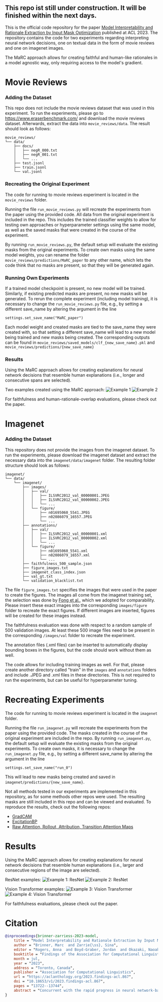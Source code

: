 ## This repo ist still under construction. It will be finished within the next days.

This is the official code repository for the paper [Model Interpretability and Rationale Extraction by Input Mask Optimization](https://aclanthology.org/2023.findings-acl.867/)
published at ACL 2023. The repository contains the code for two experiments regarding interpreting
neural network decisions, one on textual data in the form of movie reviews and one on imagenet images.

The MaRC approach allows for creating faithful and human-like rationales in a model agnostic way, only requiring access
to the model's gradient.

# Movie Reviews

### Adding the Dataset

This repo does not include the movie reviews dataset that was used in this experiment. To run the experiments,
please go to https://www.eraserbenchmark.com/ and download the movie reviews dataset. Afterwards, extract the data
into `movie_reviews/data`. The result should look as follows:
```
movie_reviews/
└── data/
    ├── docs/
    │   ├── negR_000.txt
    │   ├── negR_001.txt
    │   └── ...
    ├── test.jsonl
    ├── train.jsonl
    └── val.jsonl
```

### Recreating the Original Experiment

The code for running to movie reviews experiment is located in the `movie_reviews` folder.

Running the file `run_movie_reviews.py` will recreate the experiments from the paper using the provided code.
All data from the original experiment is included in the repo. This includes the trained classifier weights to allow
for testing own approaches or hyperparameter settings using the same model, as well as the saved masks that were
created in the course of the experiment.

By running `run_movie_reviews.py`, the default setup will evaluate the existing masks from the original experiments.
To create own masks using the same model weights, you can rename the folder `movie_reviews/predictions/MaRC_paper` to
any other name, which lets the code think that no masks are present, so that they will be generated again.

### Running Own Experiments

If a trained model checkpoint is present, no new model will be trained. Similarly, if existing predicted masks are present,
no new masks will be generated. To rerun the complete experiment (including model training), it is necessary to change the 
`run_movie_reviews.py` file, e.g., by setting a different save_name by altering the argument in the line

```settings.set_save_name("MaRC_paper")```

Each model weight and created masks are tied to the save_name they were created with, so that
setting a different save_name will lead to a new model being trained and new masks being created.
The corresponding outputs can be found in `movie_reviews/saved_models/clf_{new_save_name}.pkl` and
`movie_reviews/predictions/{new_save_name}`

### Results

Using the MaRC approach allows for creating explanations for neural network decisions that resemble
human explanations (i.e., longer and consecutive spans are selected).

Two examples created using the MaRC approach:
![Example 1](/assets/image_1.png)
![Example 2](/assets/image_2.png)

For faithfulness and human-rationale-overlap evaluations, please check out the paper.

# Imagenet

### Adding the Dataset

This repository does not provide the images from the imagenet dataset. To run the experiments,
please download the imagenet dataset and extract the necessary data into the `imagenet/data/imagenet` folder.
The resulting folder structure should look as follows:
```
imagenet/
└── data/
    └── imagenet/
        ├── images/
        │   ├── val/
        │   │   ├── ILSVRC2012_val_00000001.JPEG
        │   │   ├── ILSVRC2012_val_00000002.JPEG
        │   │   └── ...
        │   └── figure/
        │       ├── n01695060_5541.JPEG
        │       ├── n02086079_16557.JPEG
        │       └── ...
        ├── annotations/
        │   ├── val/
        │   │   ├── ILSVRC2012_val_00000001.xml
        │   │   ├── ILSVRC2012_val_00000002.xml
        │   │   └── ...
        │   └── figure/
        │       ├── n01695060_5541.xml
        │       ├── n02086079_16557.xml
        │       └── ...
        ├── faithfulness_500_sample.json
        ├── figure_images.txt
        ├── imagenet_class_index.json
        ├── val_gt.txt
        └── validation_blacklist.txt
```
The file `figure_images.txt` specifies the images that were used in the paper to create the figures.
The images all come from the imagenet training set, the selection was done by [Fong et al.](https://ieeexplore.ieee.org/document/8237633),
which we adopted for comparability. Please insert these exact images into the corresponding `images/figure` folder to
recreate the exact figures. If different images are inserted, figures will be created for these images instead.

The faithfulness evaluation was done with respect to a random sample of 500 validation images. At least these
500 image files need to be present in the corresponding `/images/val` folder to recreate the experiment.

The annotation files (.xml files) can be inserted to automatically display bounding boxes in the figures, but the code should work without them as well.

The code allows for including training images as well. For that, please create another directory called "train" in the `images`
and `annotations` folders and include .JPEG and .xml files in these directories. This is not required to run the experiments,
but can be useful for hyperparameter tuning.

# Recreating Experiments

The code for running to movie reviews experiment is located in the `imagenet` folder.

Running the file `run_imagenet.py` will recreate the experiments from the paper using the provided code.
The masks created in the course of the original experiment are included in the repo.
By running `run_imagenet.py`, the default setup will evaluate the existing masks from the original experiments.
To create own masks, it is necessary to change the 
`run_imagenet.py` file, e.g., by setting a different save_name by altering the argument in the line

```settings.set_save_name("run_0")```

This will lead to new masks being created and saved in `imagenet/predictions/{new_save_name}`.

Not all methods tested in our experiments are implemented in this repository, as for some methods other repos were used.
The resulting masks are still included in this repo and can be viewed and evaluated.
To reproduce the results, check out the following repos:

* [GradCAM](https://github.com/jacobgil/pytorch-grad-cam)
* [ExcitationBP](https://github.com/greydanus/excitationbp)
* [Raw Attention, Rollout, Attribution, Transition Attention Maps](https://github.com/XianrenYty/Transition_Attention_Maps)

# Results

Using the MaRC approach allows for creating explanations for neural network decisions that resemble
human explanations (i.e., larger and consecutive regions of the image are selected).

ResNet examples:
![Example 1: ResNet](assets/image_3.png)
![Example 2: ResNet](assets/image_4.png)

Vision Transformer examples:
![Example 3: Vision Transformer](assets/image_5.png)
![Example 4: Vision Transformer](assets/image_6.png)

For faithfulness evaluations, please check out the paper.

# Citation
```bibtex
@inproceedings{brinner-zarriess-2023-model,
    title = "Model Interpretability and Rationale Extraction by Input Mask Optimization",
    author = "Brinner, Marc  and Zarrie{\ss}, Sina",
    editor = "Rogers, Anna  and Boyd-Graber, Jordan  and Okazaki, Naoaki",
    booktitle = "Findings of the Association for Computational Linguistics: ACL 2023",
    month = jul,
    year = "2023",
    address = "Toronto, Canada",
    publisher = "Association for Computational Linguistics",
    url = "https://aclanthology.org/2023.findings-acl.867",
    doi = "10.18653/v1/2023.findings-acl.867",
    pages = "13722--13744",
    abstract = "Concurrent with the rapid progress in neural network-based models in NLP, the need for creating explanations for the predictions of these black-box models has risen steadily. Yet, especially for complex inputs like texts or images, existing interpretability methods still struggle with deriving easily interpretable explanations that also accurately represent the basis for the model's decision. To this end, we propose a new, model-agnostic method to generate extractive explanations for predictions made by neural networks, that is based on masking parts of the input which the model does not consider to be indicative of the respective class. The masking is done using gradient-based optimization combined with a new regularization scheme that enforces sufficiency, comprehensiveness, and compactness of the generated explanation. Our method achieves state-of-the-art results in a challenging paragraph-level rationale extraction task, showing that this task can be performed without training a specialized model. We further apply our method to image inputs and obtain high-quality explanations for image classifications, which indicates that the objectives for optimizing explanation masks in text generalize to inputs of other modalities."
}
